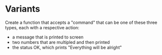 # Variants

Create a function that accepts a "command" that can be one of these three types, each with
a respective action:
- a message that is printed to screen
- two numbers that are multipled and then printed
- the status OK, which prints "Everything will be alright"
